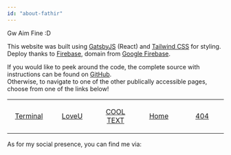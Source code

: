 ```yaml
---
id: "about-fathir"
---
```

Gw Aim Fine :D



<p>

This website was built using [GatsbyJS](https://www.gatsbyjs.org/) (React) and [Tailwind CSS](https://tailwindcss.com/) for styling.  
Deploy thanks to [Firebase](https://firebase.google.com), domain from [Google Firebase](https://firebase.google.com/).

If you would like to peek around the code, the complete source with instructions can be found on [GitHub](https://github.com/fatngatirbilek/Website).  
Otherwise, to navigate to one of the other publically accessible pages, choose from one of the links below!



<table width="80%" margin-top="-50px" margin-left="-20px"> 
  <tr>
  <td width="20%">

<a><p align="center">
[Terminal](https://fatngatirbilek.web.app/x/intro)‌‌
</p>
  </td>
  <td width="20%">

<a><p align="center">
[LoveU](https://fatngatirbilek.web.app/x/loveu)‌‌
</p>
  </td>
    <td width="20%">

<a><p align="center">
[COOL TEXT](https://fatngatirbilek.web.app/x/adc)‌‌
</p>
  </td>
    <td width="20%">

<a><p align="center">
[Home](https://fatngatirbilek.web.app/)
</p>
  </td>
    <td width="20%">

<a><p align="center">
[404](https://fatngatirbilek.web.app/404)‌‌
</p>
  </td>
  </table>


As for my social presence, you can find me via:
</p>